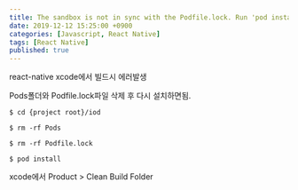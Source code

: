 ```yaml
---
title: The sandbox is not in sync with the Podfile.lock. Run 'pod install' or update your CocoaPods installation.
date: 2019-12-12 15:25:00 +0900
categories: [Javascript, React Native]
tags: [React Native]
published: true
---
```


react-native xcode에서 빌드시 에러발생

Pods폴더와 Podfile.lock파일 삭제 후 다시 설치하면됨.

```shell
$ cd {project root}/iod

$ rm -rf Pods

$ rm -rf Podfile.lock

$ pod install
```

xcode에서 Product > Clean Build Folder
